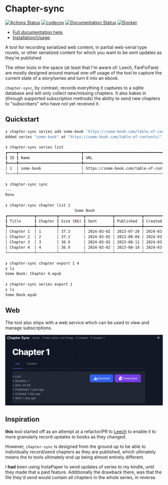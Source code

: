 # Chapter-sync

[![Actions Status](https://github.com/DanCardin/chapter-sync/actions/workflows/test.yml/badge.svg)](https://github.com/dancardin/chapter-sync/actions)
[![codecov](https://codecov.io/gh/DanCardin/chapter-sync/graph/badge.svg?token=e8T6QN2tTz)](https://codecov.io/gh/DanCardin/chapter-sync)
[![Documentation Status](https://readthedocs.org/projects/chapter-sync/badge/?version=latest)](https://chapter-sync.readthedocs.io/en/latest/?badge=latest)
[![Docker](https://img.shields.io/docker/v/dancardin/chapter-sync?label=Docker&style=flat)](https://hub.docker.com/r/dancardin/chapter-sync)

- [Full documentation here](https://chapter-sync.readthedocs.io/en/latest/).
- [Installation/Usage](https://chapter-sync.readthedocs.io/en/latest/installation.html).

A tool for recording serialized web content, in partial web-serial type novels,
or other serialized content for which you want to be sent updates as they're
published.

The other tools in the space (at least that I'm aware of: Leech, FanFicFare) are
mostly designed around manual one-off usage of the tool to capture the current
state of a story/series and turn it into an ebook.

`chapter-sync`, by contrast, records everything it captures to a sqlite database
and will only collect new/missing chapters. It also bakes in (through supported
subscription methods) the ability to send new chapters to "subscribers" who have
not yet received it.

## Quickstart

```bash
❯ chapter-sync series add some-book 'https://some-book.com/table-of-contents/' --title 'Some Book' --settings '{"content_selector": "#main .entry-content", "chapter_selector": "#main .entry-content > ul > li > a"}'
Added series "some-book" at "https://some-book.com/table-of-contents/"

❯ chapter-sync series list
┏━━━━┳━━━━━━━━━━━━━━━━━━━━━━━━━━━━┳━━━━━━━━━━━━━━━━━━━━━━━━━━━━━━━━━━━━━━┓
┃ ID ┃ Name                       ┃ URL                                  ┃
┡━━━━╇━━━━━━━━━━━━━━━━━━━━━━━━━━━━╇━━━━━━━━━━━━━━━━━━━━━━━━━━━━━━━━━━━━━━┩
│ 1  │ some-book                  │ https://some-book.com/table-of-cont… │
└────┴────────────────────────────┴──────────────────────────────────────┘

❯ chapter-sync sync
...
Done

❯ chapter-sync chapter list 1
                               Some Book
┏━━━━━━━━━━━━┳━━━━━━━━━┳━━━━━━━━━━━┳━━━━━━━━━━━━┳━━━━━━━━━━━━┳━━━━━━━━━━━━┓
┃ Title      ┃ Chapter ┃ Size (Kb) ┃ Sent       ┃ Published  ┃ Created    ┃
┡━━━━━━━━━━━━╇━━━━━━━━━╇━━━━━━━━━━━╇━━━━━━━━━━━━╇━━━━━━━━━━━━╇━━━━━━━━━━━━┩
│ Chapter 1  │ 1       │ 37.3      │ 2024-03-02 │ 2023-07-28 │ 2024-03-02 │
│ Chapter 2  │ 2       │ 37.1      │ 2024-03-02 │ 2023-08-04 │ 2024-03-02 │
│ Chapter 3  │ 3       │ 36.9      │ 2024-03-02 │ 2023-08-11 │ 2024-03-02 │
│ Chapter 4  │ 4       │ 36.9      │ 2024-03-02 │ 2023-08-18 │ 2024-03-02 │
└────────────┴─────────┴───────────┴────────────┴────────────┴────────────┘

❯ chapter-sync chapter export 1 4
❯ ls
Some Book: Chapter 4.epub

❯ chapter-sync series export 1
❯ ls
Some Book.epub
```

## Web

The tool also ships with a web service which can be used to view and manage
subscriptions.

![Web Example](docs/web.png)

## Inspiration

**this** tool started off as an attempt at a refactor/PR to
[Leech](https://github.com/kemayo/leech) to enable it to more granularly record
updates to books as they changed.

However, `chapter-sync` is designed from the ground up to be able to
individually record/send chapters as they are published, which ultimately means
the to tools ultimately end up being almost entirely different.

I **had** been using InstaPaper to send updates of series to my kindle, until
they made that a paid feature. Additionally the drawback there, was that the
file they'd send would contain all chapters in the whole series, in reverse.
